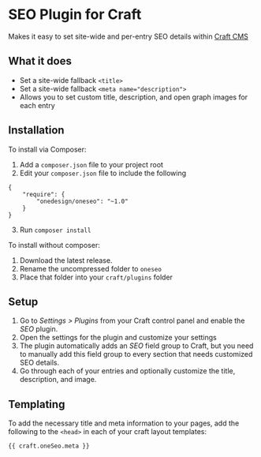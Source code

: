 # SEO Plugin for Craft

Makes it easy to set site-wide and per-entry SEO details within [Craft CMS](http://buildwithcraft.com)

## What it does

- Set a site-wide fallback `<title>`
- Set a site-wide fallback `<meta name="description">`
- Allows you to set custom title, description, and open graph images for each entry

## Installation

To install via Composer: 

1. Add a `composer.json` file to your project root
2. Edit your `composer.json` file to include the following
```
{
    "require": {
        "onedesign/oneseo": "~1.0"
    }
}
```
3. Run `composer install`

To install without composer:

1. Download the latest release.
2. Rename the uncompressed folder to `oneseo`
3. Place that folder into your `craft/plugins` folder


## Setup
1. Go to _Settings > Plugins_ from your Craft control panel and enable the _SEO_ plugin.
2. Open the settings for the plugin and customize your settings
3. The plugin automatically adds an _SEO_ field group to Craft, but you need to manually add this field group to every section that needs customized SEO details.
4. Go through each of your entries and optionally customize the title, description, and image.

## Templating

To add the necessary title and meta information to your pages, add the following to the `<head>` in each of your craft layout templates:

```
{{ craft.oneSeo.meta }}
```
